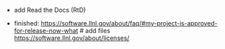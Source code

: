 * add Read the Docs (RtD) 

* finished:
https://software.llnl.gov/about/faq/#my-project-is-approved-for-release-now-what # add files
https://software.llnl.gov/about/licenses/

